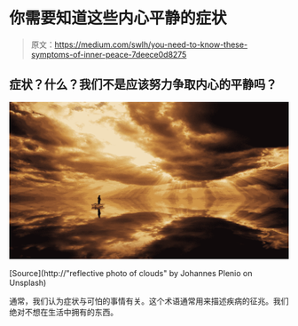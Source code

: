 # 你需要知道这些内心平静的症状

> 原文：<https://medium.com/swlh/you-need-to-know-these-symptoms-of-inner-peace-7deece0d8275>

## 症状？什么？我们不是应该努力争取内心的平静吗？

![](img/e4c4fd83555816fb630f577edef244e0.png)

[Source](http://"reflective photo of clouds" by Johannes Plenio on Unsplash)

通常，我们认为症状与可怕的事情有关。这个术语通常用来描述疾病的征兆。我们绝对不想在生活中拥有的东西。